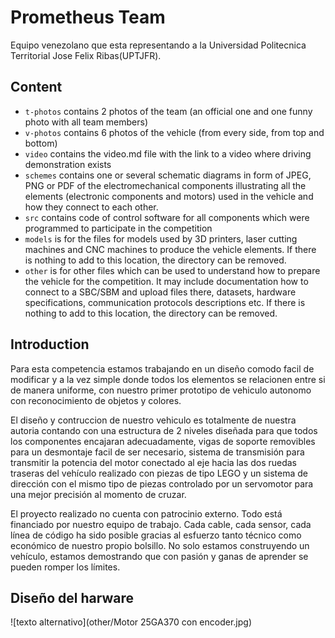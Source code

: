 Prometheus Team
====

Equipo venezolano que esta representando a la Universidad Politecnica Territorial Jose Felix Ribas(UPTJFR).

## Content

* `t-photos` contains 2 photos of the team (an official one and one funny photo with all team members)
* `v-photos` contains 6 photos of the vehicle (from every side, from top and bottom)
* `video` contains the video.md file with the link to a video where driving demonstration exists
* `schemes` contains one or several schematic diagrams in form of JPEG, PNG or PDF of the electromechanical components illustrating all the elements (electronic components and motors) used in the vehicle and how they connect to each other.
* `src` contains code of control software for all components which were programmed to participate in the competition
* `models` is for the files for models used by 3D printers, laser cutting machines and CNC machines to produce the vehicle elements. If there is nothing to add to this location, the directory can be removed.
* `other` is for other files which can be used to understand how to prepare the vehicle for the competition. It may include documentation how to connect to a SBC/SBM and upload files there, datasets, hardware specifications, communication protocols descriptions etc. If there is nothing to add to this location, the directory can be removed.

## Introduction
Para esta competencia estamos trabajando en un diseño comodo facil de modificar y a la vez simple donde todos los elementos se relacionen entre si de manera uniforme, con nuestro primer prototipo de vehiculo autonomo con reconocimiento de objetos y colores. 
 
El diseño y contruccion de nuestro vehiculo es totalmente de nuestra autoria contando con una estructura de 2 niveles diseñada para que todos los componentes encajaran adecuadamente, vigas de soporte removibles para un desmontaje facil de ser necesario, sistema de transmisión para transmitir la potencia del motor conectado al eje hacia las dos ruedas traseras del vehículo realizado con piezas de tipo LEGO y un sistema de dirección con el mismo tipo de piezas controlado por un servomotor para una mejor precisión al momento de cruzar.

El proyecto realizado no cuenta con patrocinio externo. Todo está financiado por nuestro equipo de trabajo. Cada cable, cada sensor, cada línea de código ha sido posible gracias al esfuerzo tanto técnico como económico de nuestro propio bolsillo. No solo estamos construyendo un vehículo, estamos demostrando que con pasión y ganas de aprender se pueden romper los límites.


## Diseño del harware

![texto alternativo](other/Motor 25GA370 con encoder.jpg)




